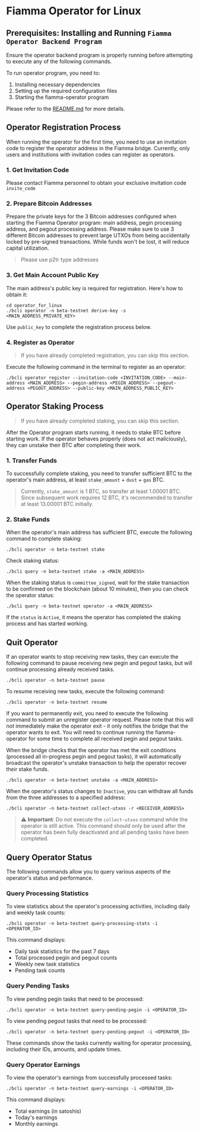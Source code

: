 # Fiamma Operator for Linux

## Prerequisites: Installing and Running `Fiamma Operator Backend Program`

Ensure the operator backend program is properly running before attempting to execute any of the following commands.

To run operator program, you need to:
1. Installing necessary dependencies
2. Setting up the required configuration files
3. Starting the fiamma-operator program

Please refer to the [README.md](./README.md) for more details.


## Operator Registration Process

When running the operator for the first time, you need to use an invitation code to register the operator address in the Fiamma bridge. Currently, only users and institutions with invitation codes can register as operators.

### 1. Get Invitation Code

Please contact Fiamma personnel to obtain your exclusive invitation code `invite_code`

### 2. Prepare Bitcoin Addresses

Prepare the private keys for the 3 Bitcoin addresses configured when starting the Fiamma Operator program: main address, pegin processing address, and pegout processing address. Please make sure to use 3 different Bitcoin addresses to prevent large UTXOs from being accidentally locked by pre-signed transactions. While funds won't be lost, it will reduce capital utilization.

> Please use p2tr type addresses

### 3. Get Main Account Public Key

The main address's public key is required for registration. Here's how to obtain it:

```
cd operator_for_linux
./bcli operator -n beta-testnet derive-key -s <MAIN_ADDRESS_PRIVATE_KEY>
```
Use `public_key` to complete the registration process below.

### 4. Register as Operator

> If you have already completed registration, you can skip this section.

Execute the following command in the terminal to register as an operator:

```
./bcli operator register --invitation-code <INVITATION_CODE> --main-address <MAIN_ADDRESS> --pegin-address <PEGIN_ADDRESS> --pegout-address <PEGOUT_ADDRESS> --public-key <MAIN_ADDRESS_PUBLIC_KEY>
```

## Operator Staking Process

> If you have already completed staking, you can skip this section.

After the Operator program starts running, it needs to stake BTC before starting work. If the operator behaves properly (does not act maliciously), they can unstake their BTC after completing their work.

### 1. Transfer Funds
To successfully complete staking, you need to transfer sufficient BTC to the operator's main address, at least `stake_amount` + `dust` + `gas` BTC.

> Currently, `stake_amount` is 1 BTC, so transfer at least 1.00001 BTC. Since subsequent work requires 12 BTC, it's recommended to transfer at least 13.00001 BTC initially.

### 2. Stake Funds

When the operator's main address has sufficient BTC, execute the following command to complete staking:

```
./bcli operator -n beta-testnet stake
```

Check staking status:

```
./bcli query -n beta-testnet stake -a <MAIN_ADDRESS>
```

When the staking status is `committee_signed`, wait for the stake transaction to be confirmed on the blockchain (about 10 minutes), then you can check the operator status:

```
./bcli query -n beta-testnet operator -a <MAIN_ADDRESS>
```

If the `status` is `Active`, it means the operator has completed the staking process and has started working.

## Quit Operator

If an operator wants to stop receiving new tasks, they can execute the following command to pause receiving new pegin and pegout tasks, but will continue processing already received tasks.

```
./bcli operator -n beta-testnet pause
```

To resume receiving new tasks, execute the following command:

```
./bcli operator -n beta-testnet resume
```

If you want to permanently exit, you need to execute the following command to submit an unregister operator request. Please note that this will not immediately make the operator exit - it only notifies the bridge that the operator wants to exit. You will need to continue running the fiamma-operator for some time to complete all received pegin and pegout tasks.

When the bridge checks that the operator has met the exit conditions (processed all in-progress pegin and pegout tasks), it will automatically broadcast the operator's unstake transaction to help the operator recover their stake funds.

```
./bcli operator -n beta-testnet unstake -a <MAIN_ADDRESS>
```

When the operator's status changes to `Inactive`, you can withdraw all funds from the three addresses to a specified address:

```
./bcli operator -n beta-testnet collect-utxos -r <RECEIVER_ADDRESS>
```

> ⚠️ **Important**: Do not execute the `collect-utxos` command while the operator is still active. This command should only be used after the operator has been fully deactivated and all pending tasks have been completed.

## Query Operator Status

The following commands allow you to query various aspects of the operator's status and performance.

### Query Processing Statistics

To view statistics about the operator's processing activities, including daily and weekly task counts:

```
./bcli operator -n beta-testnet query-processing-stats -i <OPERATOR_ID>
```

This command displays:
- Daily task statistics for the past 7 days
- Total processed pegin and pegout counts
- Weekly new task statistics
- Pending task counts

### Query Pending Tasks

To view pending pegin tasks that need to be processed:

```
./bcli operator -n beta-testnet query-pending-pegin -i <OPERATOR_ID>
```

To view pending pegout tasks that need to be processed:

```
./bcli operator -n beta-testnet query-pending-pegout -i <OPERATOR_ID>
```

These commands show the tasks currently waiting for operator processing, including their IDs, amounts, and update times.

### Query Operator Earnings

To view the operator's earnings from successfully processed tasks:

```
./bcli operator -n beta-testnet query-earnings -i <OPERATOR_ID>
```

This command displays:
- Total earnings (in satoshis)
- Today's earnings
- Monthly earnings